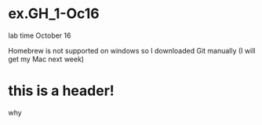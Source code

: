 # ex.GH_1-Oc16
lab time October 16 

Homebrew is not supported on windows so I downloaded Git manually (I will get my Mac next week)

# this is a header!
why

